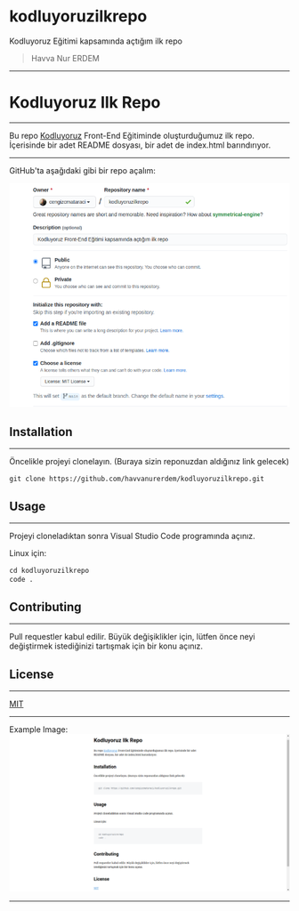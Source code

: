 # kodluyoruzilkrepo
Kodluyoruz Eğitimi kapsamında açtığım ilk repo 
> Havva Nur ERDEM

*****
# Kodluyoruz Ilk Repo
*****

Bu repo [Kodluyoruz](https://www.kodluyoruz.org/) Front-End Eğitiminde oluşturduğumuz ilk repo. İçerisinde bir adet README dosyası, bir adet de index.html barındırıyor.
*****
GitHub'ta aşağıdaki gibi bir repo açalım:

![örnek Resim](https://raw.githubusercontent.com/Kodluyoruz/taskforce/main/git/odev1/figures/github.png)

## Installation
******

Öncelikle projeyi clonelayın. (Buraya sizin reponuzdan aldığınız link gelecek)

```
git clone https://github.com/havvanurerdem/kodluyoruzilkrepo.git
```
## Usage
******
Projeyi cloneladıktan sonra Visual Studio Code programında açınız.

Linux için:
```
cd kodluyoruzilkrepo
code .
```

## Contributing
*****
Pull requestler kabul edilir. Büyük değişiklikler için, lütfen önce neyi değiştirmek istediğinizi tartışmak için bir konu açınız.

## License
*****
[MIT](https://choosealicense.com/licenses/mit/)
*****

Example Image:
![proje resmi](https://raw.githubusercontent.com/Kodluyoruz/taskforce/main/git/odev1/figures/markdown.png
)
*******

